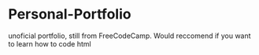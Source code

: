 # Personal-Portfolio
unoficial portfolio, still from FreeCodeCamp. Would reccomend if you want to learn how to code html
